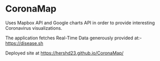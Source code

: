 # CoronaMap

Uses Mapbox API and Google charts API in order to provide interesting Coronavirus visualizations.

The application fetches Real-Time Data generously provided at:- https://disease.sh 

Deployed site at https://hershd23.github.io/CoronaMap/
